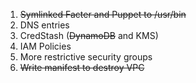 1. ~~Symlinked Facter and Puppet to /usr/bin~~
2. DNS entries
3. CredStash (~~DynamoDB~~ and KMS)
4. IAM Policies
5. More restrictive security groups
6. ~~Write manifest to destroy VPC~~
